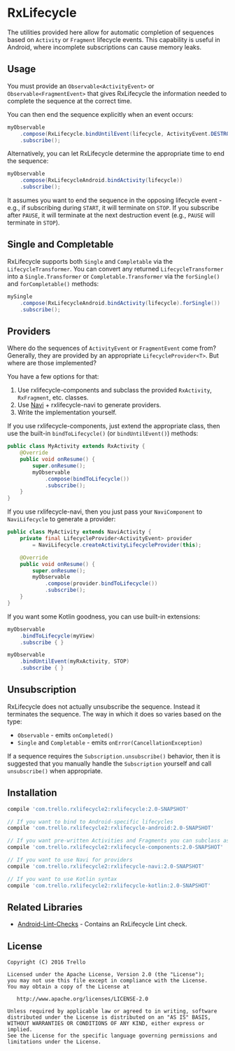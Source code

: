 # RxLifecycle

The utilities provided here allow for automatic completion of sequences based on `Activity` or `Fragment`
lifecycle events. This capability is useful in Android, where incomplete subscriptions can cause memory leaks.

## Usage

You must provide an `Observable<ActivityEvent>` or `Observable<FragmentEvent>` that gives
RxLifecycle the information needed to complete the sequence at the correct time.

You can then end the sequence explicitly when an event occurs:

```java
myObservable
    .compose(RxLifecycle.bindUntilEvent(lifecycle, ActivityEvent.DESTROY))
    .subscribe();
```

Alternatively, you can let RxLifecycle determine the appropriate time to end the sequence:

```java
myObservable
    .compose(RxLifecycleAndroid.bindActivity(lifecycle))
    .subscribe();
```

It assumes you want to end the sequence in the opposing lifecycle event - e.g., if subscribing during `START`, it will
terminate on `STOP`. If you subscribe after `PAUSE`, it will terminate at the next destruction event (e.g.,
`PAUSE` will terminate in `STOP`).

## Single and Completable

RxLifecycle supports both `Single` and `Completable` via the `LifecycleTransformer`. You can
convert any returned `LifecycleTransformer` into a `Single.Transformer` or `Completable.Transformer`
via the `forSingle()` and `forCompletable()` methods:

```java
mySingle
    .compose(RxLifecycleAndroid.bindActivity(lifecycle).forSingle())
    .subscribe();
```

## Providers

Where do the sequences of `ActivityEvent` or `FragmentEvent` come from? Generally, they are provided by
an appropriate `LifecycleProvider<T>`. But where are those implemented?

You have a few options for that:

1. Use rxlifecycle-components and subclass the provided `RxActivity`, `RxFragment`, etc. classes.
1. Use [Navi](https://github.com/trello/navi/) + rxlifecycle-navi to generate providers.
1. Write the implementation yourself.

If you use rxlifecycle-components, just extend the appropriate class, then use the built-in `bindToLifecycle()` (or `bindUntilEvent()`) methods:

```java
public class MyActivity extends RxActivity {
    @Override
    public void onResume() {
        super.onResume();
        myObservable
            .compose(bindToLifecycle())
            .subscribe();
    }
}
```

If you use rxlifecycle-navi, then you just pass your `NaviComponent` to `NaviLifecycle` to generate a provider:

```java
public class MyActivity extends NaviActivity {
    private final LifecycleProvider<ActivityEvent> provider
        = NaviLifecycle.createActivityLifecycleProvider(this);

    @Override
    public void onResume() {
        super.onResume();
        myObservable
            .compose(provider.bindToLifecycle())
            .subscribe();
    }
}
```

If you want some Kotlin goodness, you can use built-in extensions:

```java
myObservable
    .bindToLifecycle(myView)
    .subscribe { }

myObservable
    .bindUntilEvent(myRxActivity, STOP)
    .subscribe { }
```

## Unsubscription

RxLifecycle does not actually unsubscribe the sequence. Instead it terminates the sequence. The way in which
it does so varies based on the type:

- `Observable` - emits `onCompleted()`
- `Single` and `Completable` - emits `onError(CancellationException)`

If a sequence requires the `Subscription.unsubscribe()` behavior, then it is suggested that you manually handle
the `Subscription` yourself and call `unsubscribe()` when appropriate.

## Installation

```gradle
compile 'com.trello.rxlifecycle2:rxlifecycle:2.0-SNAPSHOT'

// If you want to bind to Android-specific lifecycles
compile 'com.trello.rxlifecycle2:rxlifecycle-android:2.0-SNAPSHOT'

// If you want pre-written Activities and Fragments you can subclass as providers
compile 'com.trello.rxlifecycle2:rxlifecycle-components:2.0-SNAPSHOT'

// If you want to use Navi for providers
compile 'com.trello.rxlifecycle2:rxlifecycle-navi:2.0-SNAPSHOT'

// If you want to use Kotlin syntax
compile 'com.trello.rxlifecycle2:rxlifecycle-kotlin:2.0-SNAPSHOT'
```

## Related Libraries

- [Android-Lint-Checks](https://github.com/vokal/Android-Lint-Checks) - Contains an RxLifecycle Lint check.

## License

    Copyright (C) 2016 Trello

    Licensed under the Apache License, Version 2.0 (the "License");
    you may not use this file except in compliance with the License.
    You may obtain a copy of the License at

       http://www.apache.org/licenses/LICENSE-2.0

    Unless required by applicable law or agreed to in writing, software
    distributed under the License is distributed on an "AS IS" BASIS,
    WITHOUT WARRANTIES OR CONDITIONS OF ANY KIND, either express or implied.
    See the License for the specific language governing permissions and
    limitations under the License.